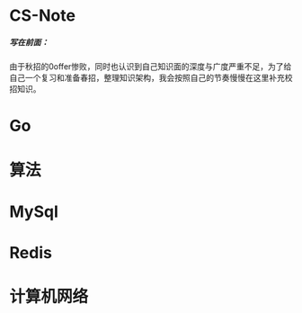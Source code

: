 # CS-Note

##### 写在前面：

由于秋招的0offer惨败，同时也认识到自己知识面的深度与广度严重不足，为了给自己一个复习和准备春招，整理知识架构，我会按照自己的节奏慢慢在这里补充校招知识。

# Go



# 算法



# MySql



# Redis



# 计算机网络


